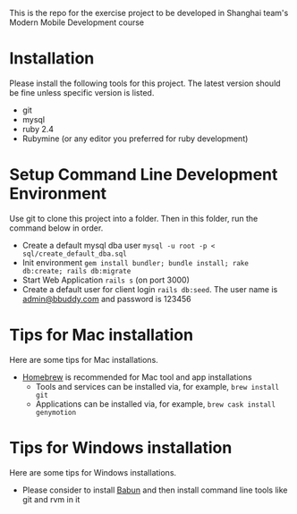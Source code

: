 This is the repo for the exercise project to be developed in Shanghai team's Modern Mobile Development course

# Installation
Please install the following tools for this project. The latest version should be fine unless specific version is listed.

* git
* mysql
* ruby 2.4
* Rubymine (or any editor you preferred for ruby development)

# Setup Command Line Development Environment
Use git to clone this project into a folder. Then in this folder, run the command below in order.

* Create a default mysql dba user `mysql -u root -p < sql/create_default_dba.sql`
* Init environment `gem install bundler; bundle install; rake db:create; rails db:migrate`
* Start Web Application `rails s` (on port 3000)
* Create a default user for client login `rails db:seed`. The user name is admin@bbuddy.com and password is 123456

# Tips for Mac installation
Here are some tips for Mac installations.
* [Homebrew](http://brew.sh/) is recommended for Mac tool and app installations
    * Tools and services can be installed via, for example, `brew install git`
    * Applications can be installed via, for example, `brew cask install genymotion`
    
# Tips for Windows installation
Here are some tips for Windows installations.
* Please consider to install [Babun](http://babun.github.io/) and then install command line tools like git and rvm in it
